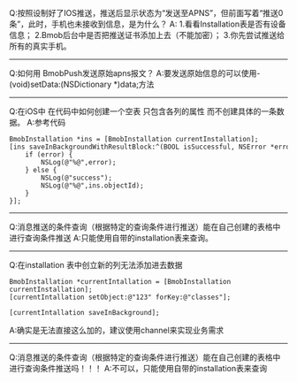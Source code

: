 Q:按照设制好了IOS推送，推送后显示状态为“发送至APNS”，但前面写着“推送0条”，此时，手机也未接收到信息，是为什么？
A:
1.看看Installation表是否有设备信息；
2.Bmob后台中是否把推送证书添加上去（不能加密）；
3.你先尝试推送给所有的真实手机。

---

Q:如何用 BmobPush发送原始apns报文？
A:要发送原始信息的可以使用-(void)setData:(NSDictionary *)data;方法

---

Q:在iOS中 在代码中如何创建一个空表 只包含各列的属性 而不创建具体的一条数据。
A:参考代码

```
BmobInstallation *ins = [BmobInstallation currentInstallation];
[ins saveInBackgroundWithResultBlock:^(BOOL isSuccessful, NSError *error) {
    if (error) {
        NSLog(@"%@",error);
    } else {
        NSLog(@"success");
        NSLog(@"%@",ins.objectId);
    }
}];
```

---

Q:消息推送的条件查询（根据特定的查询条件进行推送）能在自己创建的表格中进行查询条件推送
A:只能使用自带的installation表来查询。

---

Q:在installation 表中创立新的列无法添加进去数据
```
BmobInstallation *currentIntallation = [BmobInstallation currentInstallation];
[currentIntallation setObject:@"123" forKey:@"classes"];

[currentIntallation saveInBackground];
```
A:确实是无法直接这么加的，建议使用channel来实现业务需求

---

Q:消息推送的条件查询（根据特定的查询条件进行推送）能在自己创建的表格中进行查询条件推送吗！！！
A:不可以，只能使用自带的installation表来查询

